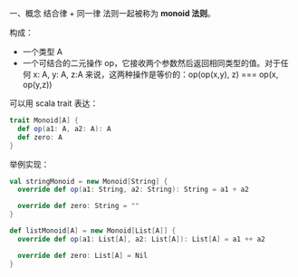 一、概念
结合律 + 同一律 法则一起被称为 **monoid 法则**。

构成：
* 一个类型 A
* 一个可结合的二元操作 op，它接收两个参数然后返回相同类型的值。对于任何 x: A, y: A, z:A 来说，这两种操作是等价的：op(op(x,y), z) === op(x, op(y,z))


可以用 scala trait 表达：

```scala
trait Monoid[A] {
  def op(a1: A, a2: A): A
  def zero: A
}
```

举例实现：

```scala
val stringMonoid = new Monoid[String] {
  override def op(a1: String, a2: String): String = a1 + a2

  override def zero: String = ""
}

def listMonoid[A] = new Monoid[List[A]] {
  override def op(a1: List[A], a2: List[A]): List[A] = a1 ++ a2

  override def zero: List[A] = Nil
}
```
